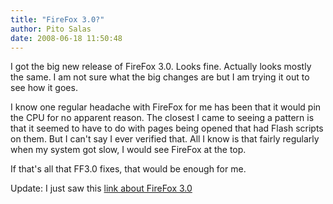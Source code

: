 ```yaml
---
title: "FireFox 3.0?"
author: Pito Salas
date: 2008-06-18 11:50:48
---
```



I got the big new release of FireFox 3.0. Looks fine. Actually looks mostly
the same. I am not sure what the big changes are but I am trying it out to see
how it goes.

I know one regular headache with FireFox for me has been that it would pin the
CPU for no apparent reason. The closest I came to seeing a pattern is that it
seemed to have to do with pages being opened that had Flash scripts on them.
But I can't say I ever verified that. All I know is that fairly regularly when
my system got slow, I would see FireFox at the top.

If that's all that FF3.0 fixes, that would be enough for me.

Update: I just saw this [link about FireFox
3.0](<http://lifehacker.com/396312/power-users-guide-to-firefox-3>)


